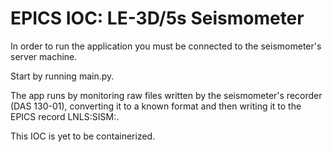 # EPICS IOC: LE-3D/5s Seismometer

In order to run the application you must be connected to the seismometer's server machine.

Start by running main.py.

The app runs by monitoring raw files written by the seismometer's recorder (DAS 130-01), converting it to a known format and then writing it to the EPICS record LNLS:SISM:.

This IOC is yet to be containerized.